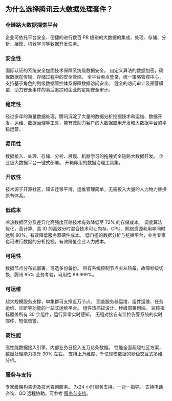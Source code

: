 ## 为什么选择腾讯云大数据处理套件？
### 全链路大数据探索平台
企业可依托平台安全、便捷的进行数百 PB 级别的大数据的集成、处理、存储、分析、展现、机器学习等数据开发任务。
### 安全性
国际认证的系统安全加固技术保障系统级数据安全。
自定义算法的数据加密，确保数据在传输、存储过程中的安全管控。
全平台单点登录，统一策略管控中心，支持基于角色的列级数据管控体系保障数据访问安全。
健全的访问审计及预警模型，助力安全事件的事后追踪和企业的定期安全审计。
### 稳定性
经过多年的海量数据处理，腾讯沉淀了大量的数据分析挖掘技术和运维、数据开发、运维、数据治理等工具，能有效助力客户的大数据应用开发和大数据平台的平稳运营。
### 易用性
数据接入、处理、存储、分析、展现、机器学习的拖拽式全链路大数据开发。
企业级大数据平台一键式部署。
开箱即用的数据治理工具集。
### 开放性
技术源于开源社区，知识迁移平滑，运维管理简单，无需投入大量的人力物力替换原有体系。
### 低成本
冷热数据区分及差异化高强度压缩技术有效降低至 72% 的存储成本。
调度算法优化，高计算、高 IO 的高效分时混合技术可让内存、CPU、网络资源利用率同时达到 90%，有效降低服务器硬件成本。
低门槛的数据分析与挖掘平台，业务专家也可进行数据的分析挖掘，有效降低企业人力成本。
### 可用性
数据节点分布式部署，可选多份备份。
所有系统控制节点主从热备，故障秒级切换，腾讯 95% 业务考验，可用性 99.999%。
### 可运维
超大规模服务支撑，单集群可支撑近万节点。
涵盖服务器运维、组件运维、任务运维、诊断等功能的一站式运维平台。
组件热插拔设计、秒级部署到端。
监控指标覆盖所有 30 余组件，运行异常实时感知。
无缝对接自有监控告警系统的实时邮件、短信告警。
### 高性能
高性能数据接入引擎，内部业务日接入五万亿条数据。
性能全面超越社区方案，数据处理能力提升 30% 左右。
支持上万维度、千亿规模数据的秒级交互式多维分析。
### 服务与支持
专家级架构咨询及技术咨询服务。
7x24 小时服务支持，一对一指导。
支持电话咨询、QQ 远程协助。可参考 [服务与支持](链接待更新)。